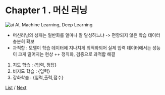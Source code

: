 Chapter 1 . 머신 러닝
=========================

![ai](https://tensorflowkorea.files.wordpress.com/2016/08/ai-ml-dl.jpg?w=359&h=305)
AI, Machine Learning, Deep Learning

+ 머신러닝의 성패는 일반화를 얼마나 잘 달성하느냐 -> 편향되지 않은 학습 데이터 충분히 확보
+ 과적합 : 모델이 학습 데이터에 지나치게 최적화되어 실제 입력 데이터에서는 성능이 크게 떨어지는 현상
++ 정칙화, 검증으로 과적합 해결

1. 지도 학습 : {입력, 정답}
2. 비지도 학습 : {입력}
3. 강화학습 : {입력,출력,점수}


[List](../readme.md) / [Next](../ch2_Neural_Network/neural_network.md)